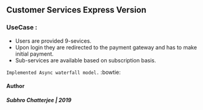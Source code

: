 ## Customer Services Express Version

### UseCase :
- Users are provided 9-sevices.
- Upon login they are redirected to the payment gateway and has to make initial payment.
- Sub-services are available based on subscription basis. 

`Implemented Async waterfall model.` :bowtie:

#### Author 
##### Subhro Chatterjee | 2019 
